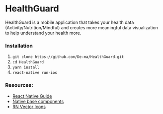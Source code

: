 # HealthGuard
HealthGuard is a mobile application that takes your health data (Activity/Nutrition/Mindful) and creates more meaningful data visualization to help understand your health more.

### Installation 
1. `git clone https://github.com/De-ma/HealthGuard.git`
2. `cd HealthGuard`
3. `yarn install`
4. `react-native run-ios`


### Resources:
- [React Native Guide](https://www.reactnative.guide/)
- [Native base components](https://docs.nativebase.io/)
- [RN Vector Icons](https://oblador.github.io/react-native-vector-icons/)
